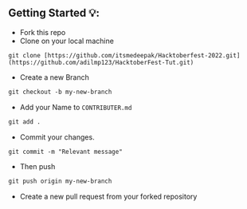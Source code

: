 ## Getting Started 💡:

- Fork this repo
- Clone on your local machine

```terminal
git clone [https://github.com/itsmedeepak/Hacktoberfest-2022.git](https://github.com/adilmp123/HacktoberFest-Tut.git)
```
- Create a new Branch

```markdown
git checkout -b my-new-branch
```
- Add your Name to `CONTRIBUTER.md`
```markdown
git add .
```
- Commit your changes.

```markdown
git commit -m "Relevant message"
```
- Then push 
```markdown
git push origin my-new-branch
```


- Create a new pull request from your forked repository
